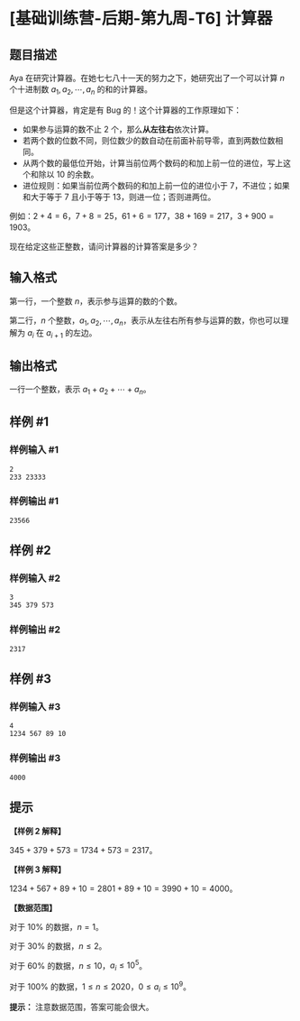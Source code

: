# [基础训练营-后期-第九周-T6] 计算器

## 题目描述

Aya 在研究计算器。在她七七八十一天的努力之下，她研究出了一个可以计算 $n$ 个十进制数 $a_1,a_2,\cdots,a_n$ 的和的计算器。

但是这个计算器，肯定是有 Bug 的！这个计算器的工作原理如下：

- 如果参与运算的数不止 $2$ 个，那么**从左往右**依次计算。
- 若两个数的位数不同，则位数少的数自动在前面补前导零，直到两数位数相同。
- 从两个数的最低位开始，计算当前位两个数码的和加上前一位的进位，写上这个和除以 $10$ 的余数。
- 进位规则：如果当前位两个数码的和加上前一位的进位小于 $7$，不进位；如果和大于等于 $7$ 且小于等于 $13$，则进一位；否则进两位。

例如：$2+4=6$，$7+8=25$，$61+6=177$，$38+169=217$，$3+900=1903$。

现在给定这些正整数，请问计算器的计算答案是多少？

## 输入格式

第一行，一个整数 $n$，表示参与运算的数的个数。

第二行，$n$ 个整数，$a_1,a_2,\cdots,a_n$，表示从左往右所有参与运算的数，你也可以理解为 $a_i$ 在 $a_{i+1}$ 的左边。

## 输出格式

一行一个整数，表示 $a_1+a_2+\cdots+a_n$。

## 样例 #1

### 样例输入 #1

```
2
233 23333
```

### 样例输出 #1

```
23566
```

## 样例 #2

### 样例输入 #2

```
3
345 379 573
```

### 样例输出 #2

```
2317
```

## 样例 #3

### 样例输入 #3

```
4
1234 567 89 10
```

### 样例输出 #3

```
4000
```

## 提示

**【样例 2 解释】**

$345+379+573=1734+573=2317$。

**【样例 3 解释】**

$1234+567+89+10=2801+89+10=3990+10=4000$。

**【数据范围】**

对于 $10\%$ 的数据，$n=1$。

对于 $30\%$ 的数据，$n \leq 2$。

对于 $60\%$ 的数据，$n \leq 10$，$a_i \leq 10^5$。

对于 $100\%$ 的数据，$1 \leq n \leq 2020$，$0 \leq a_i \leq 10^9$。

**提示：** 注意数据范围，答案可能会很大。